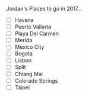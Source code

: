 Jordan's Places to go in 2017...

- [ ] Havana<br>
- [ ] Puerto Vallarta<br>
- [ ] Playa Del Carmen<br>
- [ ] Merida<br>
- [ ] Mexico City<br>
- [ ] Bogota<br>
- [ ] Lisbon<br>
- [ ] Split<br>
- [ ] Chiang Mai<br>
- [ ] Colorado Springs<br>
- [ ] Taipei